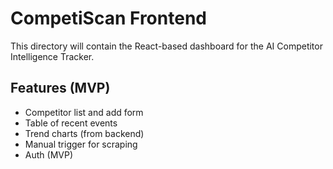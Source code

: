 # CompetiScan Frontend

This directory will contain the React-based dashboard for the AI Competitor Intelligence Tracker.

## Features (MVP)
- Competitor list and add form
- Table of recent events
- Trend charts (from backend)
- Manual trigger for scraping
- Auth (MVP)
